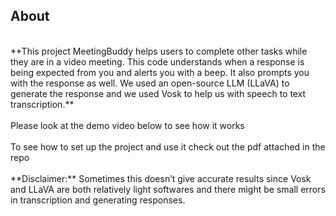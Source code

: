 ## About
<br>
**This project MeetingBuddy helps users to complete other tasks while they are in a video meeting. This code understands when a response is being expected from you and alerts you with a beep. It also prompts you with the response as well. We used an open-source LLM (LLaVA) to generate the response and we used Vosk to help us with speech to text transcription.**
<br>
<br>
Please look at the demo video below to see how it works
<br>
<br>
To see how to set up the project and use it check out the pdf attached in the repo
<br>
<br>
**Disclaimer:** Sometimes this doesn’t give accurate  results since Vosk and LLaVA are both relatively light softwares and there might be small errors in transcription and generating responses.
